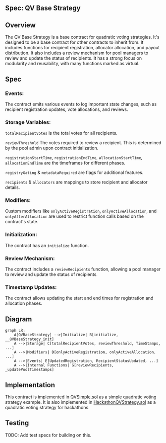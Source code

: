 Spec: QV Base Strategy
---------------------------------

## Overview

The QV Base Strategy is a base contract for quadratic voting strategies. It's designed to be a base contract for other contracts to inherit from. It includes functions for recipient registration, allocator allocation, and payout distribution. It also includes a review mechanism for pool managers to review and update the status of recipients. It has a strong focus on modularity and reusability, with many functions marked as virtual.

## Spec

### Events:
The contract emits various events to log important state changes, such as recipient registration updates, vote allocations, and reviews.

### Storage Variables:

`totalRecipientVotes`  is the total votes for all recipients.

`reviewThreshold` The votes required to review a recipient. This is determined by the pool admin upon contract initialization.

`registrationStartTime`, `registrationEndTime`, `allocationStartTime`, `allocationEndTime` are the timeframes for different phases.

`registryGating` & `metadataRequired` are flags for additional features.

`recipients` & `allocators` are mappings to store recipient and allocator details.

### Modifiers:
Custom modifiers like `onlyActiveRegistration`, `onlyActiveAllocation`, and `onlyAfterAllocation` are used to restrict function calls based on the contract's state.

### Initialization:
The contract has an `initialize` function.

### Review Mechanism:
The contract includes a `reviewRecipients` function, allowing a pool manager to review and update the status of recipients.

### Timestamp Updates:
The contract allows updating the start and end times for registration and allocation phases.

## Diagram
```mermaid
graph LR;
    A[QVBaseStrategy] -->|Initialize| B[initialize, __QVBaseStrategy_init]
    A -->|Storage| C[totalRecipientVotes, reviewThreshold, TimeStamps, ...]
    A -->|Modifiers| D[onlyActiveRegistration, onlyActiveAllocation, ...]
    A -->|Events| E[UpdatedRegistration, RecipientStatusUpdated, ...]
    A -->|Internal Functions| G[reviewRecipients, _updatePoolTimestamps]
```

## Implementation

This contract is implemented in [QVSimple.sol](../qv-simple/QVSimpleStrategy.sol) as a simple quadratic voting strategy example. It is also implemented in [HackathonQVStrategy.sol](../qv-hackathon/HackathonQVStrategy.sol) as a quadratic voting strategy for hackathons.

## Testing
TODO: Add test specs for building on this.